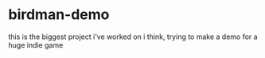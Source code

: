 # birdman-demo
this is the biggest project i've worked on i think, trying to make a demo for a huge indie game
